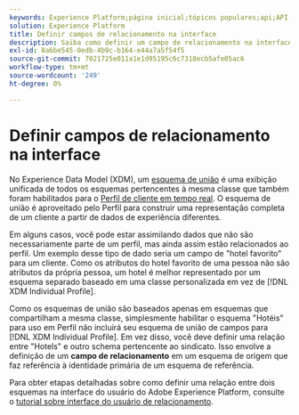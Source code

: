 ```yaml
---
keywords: Experience Platform;página inicial;tópicos populares;api;API;XDM;sistema XDM;modelo de dados de experiência;modelo de dados;interface;espaço de trabalho;relacionamento;campo;
solution: Experience Platform
title: Definir campos de relacionamento na interface
description: Saiba como definir um campo de relacionamento na interface do usuário do Experience Platform.
exl-id: 8a6be545-0edb-4b9c-b164-e44a7a5f54f5
source-git-commit: 7021725e011a1e1d95195c6c7318ecb5afe05ac6
workflow-type: tm+mt
source-wordcount: '249'
ht-degree: 0%

---
```


# Definir campos de relacionamento na interface

No Experience Data Model (XDM), um [esquema de união](../../schema/composition.md#union) é uma exibição unificada de todos os esquemas pertencentes à mesma classe que também foram habilitados para o [Perfil de cliente em tempo real](../../../profile/home.md). O esquema de união é aproveitado pelo Perfil para construir uma representação completa de um cliente a partir de dados de experiência diferentes.

Em alguns casos, você pode estar assimilando dados que não são necessariamente parte de um perfil, mas ainda assim estão relacionados ao perfil. Um exemplo desse tipo de dado seria um campo de &quot;hotel favorito&quot; para um cliente. Como os atributos do hotel favorito de uma pessoa não são atributos da própria pessoa, um hotel é melhor representado por um esquema separado baseado em uma classe personalizada em vez de [!DNL XDM Individual Profile].

Como os esquemas de união são baseados apenas em esquemas que compartilham a mesma classe, simplesmente habilitar o esquema &quot;Hotéis&quot; para uso em Perfil não incluirá seu esquema de união de campos para [!DNL XDM Individual Profile]. Em vez disso, você deve definir uma relação entre &quot;Hotels&quot; e outro schema pertencente ao sindicato. Isso envolve a definição de um **campo de relacionamento** em um esquema de origem que faz referência à identidade primária de um esquema de referência.

Para obter etapas detalhadas sobre como definir uma relação entre dois esquemas na interface do usuário do Adobe Experience Platform, consulte o [tutorial sobre interface do usuário de relacionamento](../../tutorials/relationship-ui.md).
